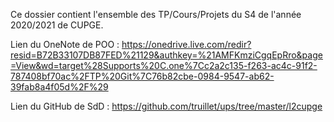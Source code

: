 Ce dossier contient l'ensemble des TP/Cours/Projets du S4 de l'année 2020/2021 de CUPGE.

Lien du OneNote de POO : https://onedrive.live.com/redir?resid=B72B33107DB87FED%21129&authkey=%21AMFKmziCgqEpRro&page=View&wd=target%28Supports%20C.one%7Cc2a2c135-f263-ac4c-91f2-787408bf70ac%2FTP%20Git%7C76b82cbe-0984-9547-ab62-39fab8a4f05d%2F%29

Lien du GitHub de SdD : https://github.com/truillet/ups/tree/master/l2cupge
